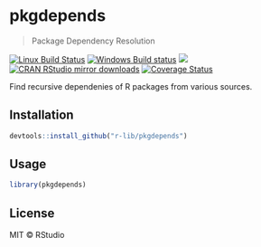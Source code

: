 


# pkgdepends

> Package Dependency Resolution

[![Linux Build Status](https://travis-ci.org/r-lib/pkgdepends.svg?branch=master)](https://travis-ci.org/r-lib/pkgdepends)
[![Windows Build status](https://ci.appveyor.com/api/projects/status/github/r-lib/pkgdepends?svg=true)](https://ci.appveyor.com/project/r-lib/pkgdepends)
[![](http://www.r-pkg.org/badges/version/pkgdepends)](http://www.r-pkg.org/pkg/pkgdepends)
[![CRAN RStudio mirror downloads](http://cranlogs.r-pkg.org/badges/pkgdepends)](http://www.r-pkg.org/pkg/pkgdepends)
[![Coverage Status](https://img.shields.io/codecov/c/github/r-lib/pkgdepends/master.svg)](https://codecov.io/github/r-lib/pkgdepends?branch=master)

Find recursive dependenies of R packages from various sources.

## Installation


```r
devtools::install_github("r-lib/pkgdepends")
```

## Usage


```r
library(pkgdepends)
```

## License

MIT © RStudio
